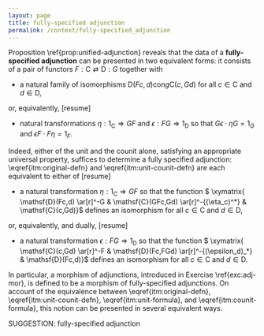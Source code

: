 ```yaml
---
layout: page
title: fully-specified adjunction
permalink: /context/fully-specified_adjunction
---
```

 Proposition  \ref{prop:unified-adjunction} reveals that the data of a **fully-specified adjunction** can be presented in two equivalent forms: it consists of a pair of functors $F : \mathsf{C} \rightleftarrows \mathsf{D} : G$ together with

-  a natural family of isomorphisms $\mathsf{D}(Fc,d) \mathrm{co}ng \mathsf{C}(c,Gd)$ for all $c \in \mathsf{C}$ and $d \in \mathsf{D}$,

or, equivalently,
[resume]
-  natural transformations $\eta : 1_\mathsf{C} \Rightarrow GF$ and $\epsilon : FG \Rightarrow 1_\mathsf{D}$ so that $G\epsilon \cdot \eta G = 1_G$ and $\epsilon F \cdot F \eta = 1_F$.

Indeed, either of the unit and the counit alone, satisfying an appropriate universal property, suffices to determine a fully specified adjunction: \eqref{itm:original-defn} and \eqref{itm:unit-counit-defn} are each equivalent to either of
[resume]
-  a natural transformation $\eta : 1_\mathsf{C} \Rightarrow GF$ so that the function
$ \xymatrix{ \mathsf{D}(Fc,d) \ar[r]^-G & \mathsf{C}(GFc,Gd) \ar[r]^-{(\eta_c)^*} & \mathsf{C}(c,Gd)}$ defines an isomorphism for all $c \in \mathsf{C}$ and $d \in \mathsf{D}$,

or, equivalently, and dually,
[resume]
-  a natural transformation $\epsilon : FG \Rightarrow 1_\mathsf{D}$ so that the function
$ \xymatrix{ \mathsf{C}(c,Gd) \ar[r]^-F & \mathsf{D}(Fc,FGd) \ar[r]^-{(\epsilon_d)_*} & \mathsf{D}(Fc,d)}$ defines an isomorphism for all $c \in \mathsf{C}$ and $d \in \mathsf{D}$.

In particular, a morphism of adjunctions, introduced in Exercise \ref{exc:adj-mor}, is defined to be a morphism of fully-specified adjunctions. On account of the equivalence between \eqref{itm:original-defn}, \eqref{itm:unit-counit-defn}, \eqref{itm:unit-formula}, and \eqref{itm:counit-formula}, this notion can be presented in several equivalent ways.


SUGGESTION: fully-specified adjunction